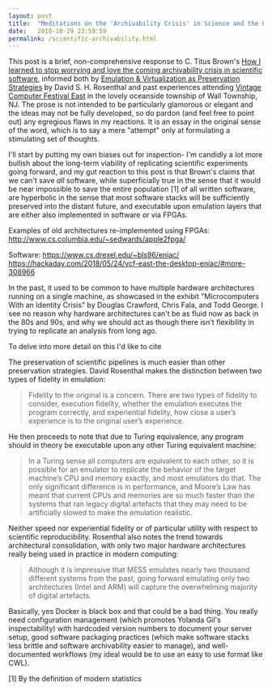 ```yaml
---
layout: post
title:  "Meditations on the 'Archivability Crisis' in Science and the Long-Term Reproducibility of Scientific Analyses"
date:   2018-10-29 23:59:59
permalink: /scientific-archivability.html
---
```


This post is a brief, non-comprehensive response to C. Titus Brown's [How I learned to stop worrying and love the coming archivability crisis in scientific software](http://ivory.idyll.org/blog/2017-pof-software-archivability.html), informed both by [Emulation & Virtualization as Preservation Strategies](https://mellon.org/media/filer_public/0c/3e/0c3eee7d-4166-4ba6-a767-6b42e6a1c2a7/rosenthal-emulation-2015.pdf) by David S. H. Rosenthal and past experiences attending [Vintage Computer Festival East](http://vcfed.org/wp/festivals/vintage-computer-festival-east/) in the lovely oceanside township of Wall Township, NJ.  The prose is not intended to be particularly glamorous or elegant and the ideas may not be fully developed, so do pardon (and feel free to point out) any egregious flaws in my reactions.  It is an essay in the original sense of the word, which is to say a mere "attempt" only at formulating a stimulating set of thoughts.

I'll start by putting my own biases out for inspection- I'm candidly a lot more bullish about the long-term viability of replicating scientific experiments going forward, and my gut reaction to this post is that Brown's claims that we can't save *all* software, while superficially true in the sense that it would be near impossible to save the entire population [1] of all written software, are hyperbolic in the sense that most software stacks will be sufficiently preserved into the distant future, and executable upon emulation layers that are either also implemented in software or via FPGAs.

Examples of old architectures re-implemented using FPGAs:
http://www.cs.columbia.edu/~sedwards/apple2fpga/

Software:
https://www.cs.drexel.edu/~bls96/eniac/
https://hackaday.com/2018/05/24/vcf-east-the-desktop-eniac/#more-308966

In the past, it used to be common to have multiple hardware architectures running on a single machine, as showcased in the exhibit "Microcomputers With an Identity Crisis" by Douglas Crawford, Chris Fala, and Todd George.  I see no reason why hardware architectures can't be as fluid now as back in the 80s and 90s, and why we should act as though there isn't flexibility in trying to replicate an analysis from long ago.

To delve into more detail on this I'd like to cite 

The preservation of scientific pipelines is much easier than other preservation strategies.  David Rosenthal makes the distinction between two types of fidelity in emulation: 

> Fidelity to the original is a concern. There are two types
> of fidelity to consider, execution fidelity, whether the emulation
> executes the program correctly, and experiential
> fidelity, how close a user’s experience is to the original
> user’s experience.

He then proceeds to note that due to Turing equivalence, any program should in theory be executable upon any other Turing equivalent machine:

> In a Turing sense all computers are equivalent to each
> other, so it is possible for an emulator to replicate the behavior
> of the target machine’s CPU and memory exactly,
> and most emulators do that. The only significant difference
> is in performance, and Moore’s Law has meant
> that current CPUs and memories are so much faster than
> the systems that ran legacy digital artefacts that they may
> need to be artificially slowed to make the emulation realistic.

Neither speed nor experiential fidelity or of particular utility with respect to scientific reproducibility.  Rosenthal also notes the trend towards architectural consolidation, with only two major hardware architectures really being used in practice in modern computing:

> Although it is
> impressive that MESS emulates nearly two thousand different
> systems from the past, going forward emulating
> only two architectures (Intel and ARM) will capture the
> overwhelming majority of digital artefacts.

Basically, yes Docker is black box and that could be a bad thing.  You really need configuration management (which promotes Yolanda Gil's inspectability) with hardcoded version numbers to document your server setup, good software packaging practices (which make software stacks less brittle and software archivability easier to manage), and well-documented workflows (my ideal would be to use an easy to use format like CWL).


[1] By the definition of modern statistics
